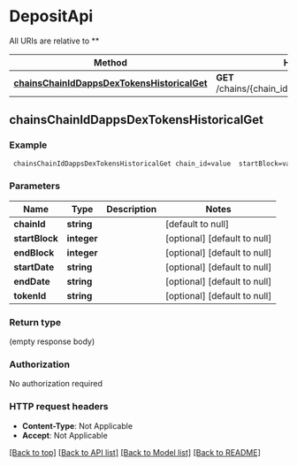 # DepositApi

All URIs are relative to **

Method | HTTP request | Description
------------- | ------------- | -------------
[**chainsChainIdDappsDexTokensHistoricalGet**](DepositApi.md#chainsChainIdDappsDexTokensHistoricalGet) | **GET** /chains/{chain_id}/dapps/dex/tokens/historical | 



## chainsChainIdDappsDexTokensHistoricalGet



### Example

```bash
 chainsChainIdDappsDexTokensHistoricalGet chain_id=value  startBlock=value  endBlock=value  startDate=value  endDate=value  tokenId=value
```

### Parameters


Name | Type | Description  | Notes
------------- | ------------- | ------------- | -------------
 **chainId** | **string** |  | [default to null]
 **startBlock** | **integer** |  | [optional] [default to null]
 **endBlock** | **integer** |  | [optional] [default to null]
 **startDate** | **string** |  | [optional] [default to null]
 **endDate** | **string** |  | [optional] [default to null]
 **tokenId** | **string** |  | [optional] [default to null]

### Return type

(empty response body)

### Authorization

No authorization required

### HTTP request headers

- **Content-Type**: Not Applicable
- **Accept**: Not Applicable

[[Back to top]](#) [[Back to API list]](../README.md#documentation-for-api-endpoints) [[Back to Model list]](../README.md#documentation-for-models) [[Back to README]](../README.md)

